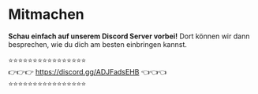 # Mitmachen

**Schau einfach auf unserem Discord Server vorbei!**
Dort können wir dann besprechen, wie du dich am besten einbringen kannst.

⭐⭐⭐⭐⭐⭐⭐⭐⭐⭐⭐⭐⭐⭐⭐⭐  
👉👉👉 https://discord.gg/ADJFadsEHB 👈👈👈  
⭐⭐⭐⭐⭐⭐⭐⭐⭐⭐⭐⭐⭐⭐⭐⭐  
